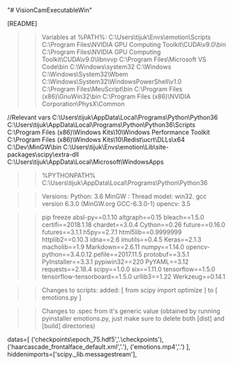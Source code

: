 "# VisionCamExecutableWin" 

[README]

>> Variables at %PATH%:
C:\Users\tijuk\Envs\emotion\Scripts
C:\Program Files\NVIDIA GPU Computing Toolkit\CUDA\v9.0\bin
C:\Program Files\NVIDIA GPU Computing Toolkit\CUDA\v9.0\libnvvp
C:\Program Files\Microsoft VS Code\bin
C:\Windows\system32
C:\Windows
C:\Windows\System32\Wbem
C:\Windows\System32\WindowsPowerShell\v1.0\
C:\Program Files\MeuScript\bin
C:\Program Files (x86)\GnuWin32\bin
C:\Program Files (x86)\NVIDIA Corporation\PhysX\Common

//Relevant vars
C:\Users\tijuk\AppData\Local\Programs\Python\Python36
C:\Users\tijuk\AppData\Local\Programs\Python\Python36\Scripts
C:\Program Files (x86)\Windows Kits\10\Windows Performance Toolkit\
C:\Program Files (x86)\Windows Kits\10\Redist\ucrt\DLLs\x64
C:\Dev\MinGW\bin
C:\Users\tijuk\Envs\emotion\Lib\site-packages\scipy\extra-dll
C:\Users\tijuk\AppData\Local\Microsoft\WindowsApps

>> %PYTHONPATH%
C:\Users\tijuk\AppData\Local\Programs\Python\Python36

>> Versions:
Python: 3.6
MinGW : Thread model: win32. gcc version 6.3.0 (MinGW.org GCC-6.3.0-1)
opencv: 3.5

>> pip freeze
absl-py==0.1.10
altgraph==0.15
bleach==1.5.0
certifi==2018.1.18
chardet==3.0.4
Cython==0.26
future==0.16.0
futures==3.1.1
h5py==2.7.1
html5lib==0.9999999
httplib2==0.10.3
idna==2.6
imutils==0.4.5
Keras==2.1.3
macholib==1.9
Markdown==2.6.11
numpy==1.14.0
opencv-python==3.4.0.12
pefile==2017.11.5
protobuf==3.5.1
PyInstaller==3.3.1
pypiwin32==220
PyYAML==3.12
requests==2.18.4
scipy==1.0.0
six==1.11.0
tensorflow==1.5.0
tensorflow-tensorboard==1.5.0
urllib3==1.22
Werkzeug==0.14.1

>> Changes to scripts:
added:
[ from scipy import optimize ] to [ emotions.py ]

>> Changes to .spec from it's generic value (obtained by running pyinstaller emotions.py,
just make sure to delete both [dist] and [build] directories)

datas=[
    ('checkpoints\\epoch_75.hdf5','.\\checkpoints'),
    ('haarcascade_frontalface_default.xml','.'),
    ('emotions.mp4','.')
    ],
hiddenimports=['scipy._lib.messagestream'],
